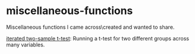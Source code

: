 # miscellaneous-functions

Miscellaneous functions I came across\created and wanted to share.

[iterated two-sample t-test](https://github.com/AmitLevinson/miscellaneous-functions/tree/master/iterated-two-sample-t-test): Running a t-test for two different groups across many variables.
